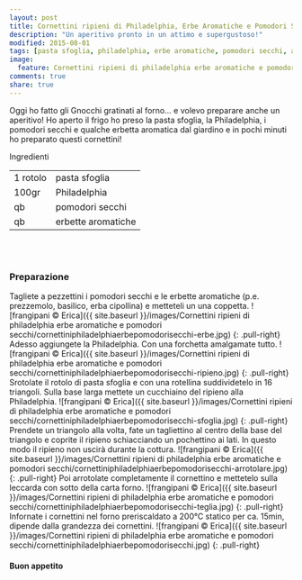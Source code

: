 ```yaml
---
layout: post
title: Cornettini ripieni di Philadelphia, Erbe Aromatiche e Pomodori Secchi
description: "Un aperitivo pronto in un attimo e supergustoso!"
modified: 2015-08-01
tags: [pasta sfoglia, philadelphia, erbe aromatiche, pomodori secchi, aperitivo]
image:
  feature: Cornettini ripieni di philadelphia erbe aromatiche e pomodori secchi/cornettiniphiladelphiaerbepomodorisecchi-header.jpg
comments: true
share: true
---
```


Oggi ho fatto gli Gnocchi gratinati al forno... e volevo preparare anche un aperitivo! Ho aperto il frigo ho preso la pasta sfoglia, la Philadelphia, i pomodori secchi e qualche erbetta aromatica dal giardino e in pochi minuti ho preparato questi cornettini!


<div class="ingredients">
  <div class="ingredients-title">Ingredienti</div>
  <table>
    <tbody>
      <tr>
        <td>1 rotolo</td>
        <td>pasta sfoglia</td>
      </tr>
      <tr>
        <td>100gr</td>
        <td>Philadelphia</td>
      </tr>
      <tr>
        <td>qb</td>
        <td>pomodori secchi</td>
      </tr>
      <tr>
        <td>qb</td>
        <td>erbette aromatiche</td>
      </tr>
    </tbody>
  </table>
  <br></br>
</div>


<h3>
  <font color="grey">
    <i class="icon-cogs"></i>
  </font> Preparazione
</h3>

Tagliete a pezzettini i pomodori secchi e le erbette aromatiche (p.e. prezzemolo, basilico, erba cipollina) e metteteli un una coppetta.
![frangipani © Erica]({{ site.baseurl }}/images/Cornettini ripieni di philadelphia erbe aromatiche e pomodori secchi/cornettiniphiladelphiaerbepomodorisecchi-erbe.jpg)
{: .pull-right}
Adesso aggiungete la Philadelphia. Con una forchetta amalgamate tutto.
![frangipani © Erica]({{ site.baseurl }}/images/Cornettini ripieni di philadelphia erbe aromatiche e pomodori secchi/cornettiniphiladelphiaerbepomodorisecchi-ripieno.jpg)
{: .pull-right}
Srotolate il rotolo di pasta sfoglia e con una rotellina suddividetelo in 16 triangoli. Sulla base larga mettete un cucchiaino del ripieno alla Philadelphia.
![frangipani © Erica]({{ site.baseurl }}/images/Cornettini ripieni di philadelphia erbe aromatiche e pomodori secchi/cornettiniphiladelphiaerbepomodorisecchi-sfoglia.jpg)
{: .pull-right}
Prendete un triangolo alla volta, fate un tagliettino al centro della base del triangolo e coprite il ripieno schiacciando un pochettino ai lati. In questo modo il ripieno non uscirà durante la cottura.
![frangipani © Erica]({{ site.baseurl }}/images/Cornettini ripieni di philadelphia erbe aromatiche e pomodori secchi/cornettiniphiladelphiaerbepomodorisecchi-arrotolare.jpg)
{: .pull-right}
Poi arrotolate completamente il cornettino e mettetelo sulla leccarda con sotto della carta forno.
![frangipani © Erica]({{ site.baseurl }}/images/Cornettini ripieni di philadelphia erbe aromatiche e pomodori secchi/cornettiniphiladelphiaerbepomodorisecchi-teglia.jpg)
{: .pull-right}
Infornate i cornettini nel forno preriscaldato a 200°C statico per ca. 15min, dipende dalla grandezza dei cornettini.
![frangipani © Erica]({{ site.baseurl }}/images/Cornettini ripieni di philadelphia erbe aromatiche e pomodori secchi/cornettiniphiladelphiaerbepomodorisecchi.jpg)
{: .pull-right}

<h4>Buon appetito
  <font color="red">
    <i class="icon-smile"></i>
  </font>
</h4>
